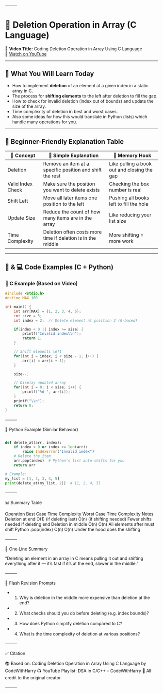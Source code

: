 ⸻

# 📘 Deletion Operation in Array (C Language)

🎥 **Video Title:** Coding Deletion Operation in Array Using C Language  
🔗 [Watch on YouTube](https://www.youtube.com/watch?v=2jVcRw1jP9I&list=PLu0W_9lII9ahIappRPN0MCAgtOu3lQjQi&index=14)  

---

## 📌 What You Will Learn Today

- How to implement **deletion** of an element at a given index in a static array in C.  
- The process for **shifting elements** to the left after deletion to fill the gap.  
- How to check for invalid deletion (index out of bounds) and update the size of the array.  
- Time complexity of deletion in best and worst cases.  
- Also some ideas for how this would translate in Python (lists) which handle many operations for you.

---

## 🧒 Beginner‑Friendly Explanation Table

| 📌 Concept           | 👶 Simple Explanation                                             | 🧠 Memory Hook                        |
|----------------------|-------------------------------------------------------------------|----------------------------------------|
| Deletion             | Remove an item at a specific position and shift the rest         | Like pulling a book out and closing the gap |
| Valid Index Check    | Make sure the position you want to delete exists                | Checking the box number is real       |
| Shift Left           | Move all later items one position to the left                    | Pushing all books left to fill the hole |
| Update Size          | Reduce the count of how many items are in the array              | Like reducing your list size          |
| Time Complexity      | Deletion often costs more time if deletion is in the middle       | More shifting = more work              |

---

## 🐍 & 💻 Code Examples (C + Python)

### 🔎 C Example (Based on Video)

```c
#include <stdio.h>
#define MAX 100

int main() {
    int arr[MAX] = {1, 2, 3, 4, 5};  
    int size = 5;
    int index = 2;  // Delete element at position 2 (0‑based)

    if(index < 0 || index >= size) {
        printf("Invalid index\\n");
        return 1;
    }

    // Shift elements left
    for(int i = index; i < size - 1; i++) {
        arr[i] = arr[i + 1];
    }

    size--;

    // Display updated array
    for(int i = 0; i < size; i++) {
        printf("%d ", arr[i]);
    }
    printf("\\n");
    return 0;
}

```
⸻

🐍 Python Example (Similar Behavior)
```python

def delete_at(arr, index):
    if index < 0 or index >= len(arr):
        raise IndexError("Invalid index")
    # Delete the item
    arr.pop(index)  # Python’s list auto‑shifts for you
    return arr

# Example:
my_list = [1, 2, 3, 4, 5]
print(delete_at(my_list, 2))  # [1, 2, 4, 5]
```

⸻

📊 Summary Table

Operation	Best Case Time Complexity	Worst Case Time Complexity	Notes
Deletion at end	O(1) (if deleting last)	O(n) (if shifting needed)	Fewer shifts needed if deleting end
Deletion in middle	O(n)	O(n)	All elements after must shift
Python .pop(index)	O(n)	O(n)	Under the hood does the shifting


⸻

💬 One‑Line Summary

“Deleting an element in an array in C means pulling it out and shifting everything after it — it’s fast if it’s at the end, slower in the middle.”

⸻

🔁 Flash Revision Prompts
-	1.	Why is deletion in the middle more expensive than deletion at the end?
-	2.	What checks should you do before deleting (e.g. index bounds)?
-	3.	How does Python simplify deletion compared to C?
-	4.	What is the time complexity of deletion at various positions?

⸻

✅ Citation

📚 Based on: Coding Deletion Operation in Array Using C Language by CodeWithHarry
📺 YouTube Playlist: DSA in C/C++ – CodeWithHarry
🧠 All credit to the original creator.

⸻
